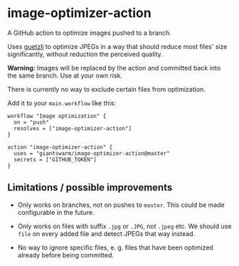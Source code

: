 # image-optimizer-action

A GitHub action to optimize images pushed to a branch.

Uses [guetzli](https://github.com/google/guetzli) to optimize JPEGs in a way
that should reduce most files' size significantly, without reduction the
perceived quality.

**Warning:** Images will be replaced by the action and committed back into
the same branch. Use at your own risk.

There is currently no way to exclude certain files from optimization.

Add it to your `main.workflow` like this:

```nohighlight
workflow "Image optimization" {
  on = "push"
  resolves = ["image-optimizer-action"]
}

action "image-optimizer-action" {
  uses = "giantswarm/image-optimizer-action@master"
  secrets = ["GITHUB_TOKEN"]
}
```

## Limitations / possible improvements

- Only works on branches, not on pushes to `master`. This could be made configurable in the future.

- Only works on files with suffix `.jpg` or `.JPG`, not `.jpeg` etc. We should use `file` on every added file and detect JPEGs that way instead.

- No way to ignore specific files, e. g. files that have been optimized already before being committed.
